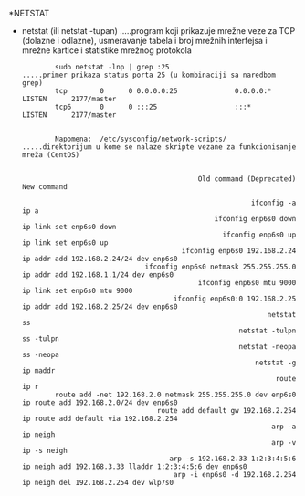 *NETSTAT
        
 - netstat (ili netstat -tupan)                                  .....program koji prikazuje mrežne veze za TCP (dolazne i odlazne), usmeravanje tabela i broj 
                                                                      mrežnih interfejsa i mrežne kartice i statistike mrežnog protokola
                                                                       
               sudo netstat -lnp | grep :25                           .....primer prikaza status porta 25 (u kombinaciji sa naredbom grep)
               tcp        0      0 0.0.0.0:25              0.0.0.0:*               LISTEN      2177/master         
               tcp6       0      0 :::25                   :::*                    LISTEN      2177/master
               
                                                                      
               Napomena:  /etc/sysconfig/network-scripts/  .....direktorijum u kome se nalaze skripte vezane za funkcionisanje mreža (CentOS) 
               
            
                                                  Old command (Deprecated)     New command
                                                  
                                                               ifconfig -a     ip a
                                                      ifconfig enp6s0 down     ip link set enp6s0 down
                                                        ifconfig enp6s0 up     ip link set enp6s0 up
                                              ifconfig enp6s0 192.168.2.24     ip addr add 192.168.2.24/24 dev enp6s0
                                     ifconfig enp6s0 netmask 255.255.255.0     ip addr add 192.168.1.1/24 dev enp6s0
                                                  ifconfig enp6s0 mtu 9000     ip link set enp6s0 mtu 9000
                                            ifconfig enp6s0:0 192.168.2.25     ip addr add 192.168.2.25/24 dev enp6s0
                                                                   netstat     ss
                                                            netstat -tulpn     ss -tulpn
                                                            netstat -neopa     ss -neopa
                                                                netstat -g     ip maddr
                                                                     route     ip r
               route add -net 192.168.2.0 netmask 255.255.255.0 dev enp6s0     ip route add 192.168.2.0/24 dev enp6s0
                                        route add default gw 192.168.2.254     ip route add default via 192.168.2.254
                                                                    arp -a     ip neigh
                                                                    arp -v     ip -s neigh
                                           arp -s 192.168.2.33 1:2:3:4:5:6     ip neigh add 192.168.3.33 lladdr 1:2:3:4:5:6 dev enp6s0
                                            arp -i enp6s0 -d 192.168.2.254     ip neigh del 192.168.2.254 dev wlp7s0  
                             